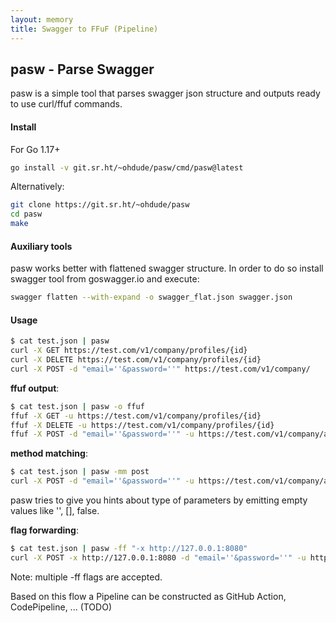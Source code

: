 ```yaml
---
layout: memory
title: Swagger to FFuF (Pipeline)
---
```


## pasw - Parse Swagger

pasw is a simple tool that parses swagger json structure and outputs ready to use curl/ffuf commands.

#### Install

For Go 1.17+

```bash
go install -v git.sr.ht/~ohdude/pasw/cmd/pasw@latest
```

Alternatively:

```bash
git clone https://git.sr.ht/~ohdude/pasw
cd pasw
make
```

#### Auxiliary tools

pasw works better with flattened swagger structure. In order to do so install swagger tool from goswagger.io and execute:

```bash
swagger flatten --with-expand -o swagger_flat.json swagger.json
```

#### Usage

```bash
$ cat test.json | pasw
curl -X GET https://test.com/v1/company/profiles/{id}
curl -X DELETE https://test.com/v1/company/profiles/{id}
curl -X POST -d "email=''&password=''" https://test.com/v1/company/
```

**ffuf output**:

```bash
$ cat test.json | pasw -o ffuf
ffuf -X GET -u https://test.com/v1/company/profiles/{id}
ffuf -X DELETE -u https://test.com/v1/company/profiles/{id}
ffuf -X POST -d "email=''&password=''" -u https://test.com/v1/company/auth
```

**method matching**:

```bash
$ cat test.json | pasw -mm post
curl -X POST -d "email=''&password=''" -u https://test.com/v1/company/auth
```

pasw tries to give you hints about type of parameters by emitting empty values like '', [], false.

**flag forwarding**:

```bash
$ cat test.json | pasw -ff "-x http://127.0.0.1:8080"
curl -X POST -x http://127.0.0.1:8080 -d "email=''&password=''" -u https://test.com/v1/company/auth
```

Note: multiple -ff flags are accepted.

Based on this flow a Pipeline can be constructed as GitHub Action, CodePipeline, ... (TODO)
